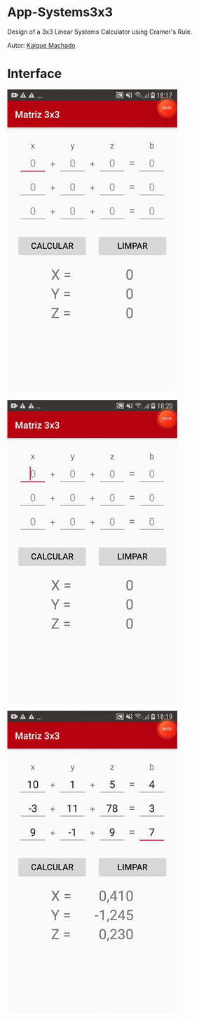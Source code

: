 # App-Systems3x3
Design of a 3x3 Linear Systems Calculator using Cramer's Rule.

Autor: [Kaíque Machado](https://kaiquecodes.github.io)
# Interface

![Matriz3x3](https://github.com/kaiquecodes/App-Matriz3x3/blob/main/prints/tela1.gif)

![Matriz3x3](https://github.com/kaiquecodes/App-Matriz3x3/blob/main/prints/Tela_Toast.gif)

![Matriz3x3](https://github.com/kaiquecodes/App-Matriz3x3/blob/main/prints/Tela_limpar.gif)
